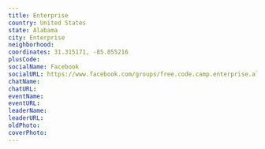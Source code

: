 ```yaml
---
title: Enterprise
country: United States
state: Alabama
city: Enterprise
neighborhood: 
coordinates: 31.315171, -85.855216
plusCode:
socialName: Facebook
socialURL: https://www.facebook.com/groups/free.code.camp.enterprise.alabama
chatName:
chatURL:
eventName:
eventURL:
leaderName:
leaderURL:
oldPhoto: 
coverPhoto:
---
```

